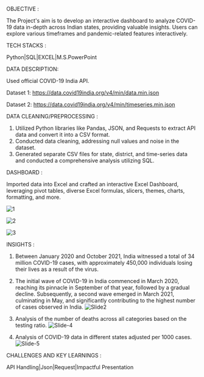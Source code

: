 OBJECTIVE :

The Project's aim is to develop an interactive dashboard to analyze COVID-19 data in-depth across Indian states, providing valuable insights. Users can explore various timeframes and pandemic-related features interactively.


TECH STACKS :

Python|SQL|EXCEL|M.S.PowerPoint


DATA DESCRIPTION:

Used official COVID-19 India API.

Dataset 1:
https://data.covid19india.org/v4/min/data.min.json

Dataset 2:
https://data.covid19india.org/v4/min/timeseries.min.json


DATA CLEANING/PREPROCESSING :

1. Utilized Python libraries like Pandas, JSON, and Requests to extract API data and convert it into a CSV format.
2. Conducted data cleaning, addressing null values and noise in the dataset.
3. Generated separate CSV files for state, district, and time-series data and conducted a comprehensive analysis utilizing SQL.


DASHBOARD :

Imported data into Excel and crafted an interactive Excel Dashboard, leveraging pivot tables, diverse Excel formulas, slicers, themes, charts, formatting, and more.

![1](https://github.com/MinalJain17/Covid19-India/assets/132137245/0012ee22-5bc9-4932-a8d7-2159fcc85c6b)

![2](https://github.com/MinalJain17/Covid19-India/assets/132137245/0b91f0bf-a31d-4a52-9898-953febcd9fbb)

![3](https://github.com/MinalJain17/Covid19-India/assets/132137245/40cedf1e-f087-4a92-9cea-76f1d6a30fbb)


INSIGHTS :

1. Between January 2020 and October 2021, India witnessed a total of 34 million COVID-19 cases, with approximately 450,000 individuals losing their lives as a result of the virus.
2. The initial wave of COVID-19 in India commenced in March 2020, reaching its pinnacle in September of that year, followed by a gradual decline. Subsequently, a second wave emerged in March 2021, culminating in May, and significantly contributing to the highest number of cases observed in India.
   ![Slide2](https://github.com/MinalJain17/Exploratory_Analysis_Covid19/assets/132137245/5a7783f6-d638-41b4-9be4-53bb524f46d3)

3. Analysis of the number of deaths across all categories based on the testing ratio.
   ![Slide-4](https://github.com/MinalJain17/Exploratory_Analysis_Covid19/assets/132137245/004229f7-cb6b-4059-87ab-7668eb3e758a)

4. Analysis of COVID-19 data in different states adjusted per 1000 cases.
   ![Slide-5](https://github.com/MinalJain17/Exploratory_Analysis_Covid19/assets/132137245/8383ec26-b02a-4016-89ad-5f544d4f02c3)


CHALLENGES AND KEY LEARNINGS :

API Handling|Json|Request|Impactful Presentation 

